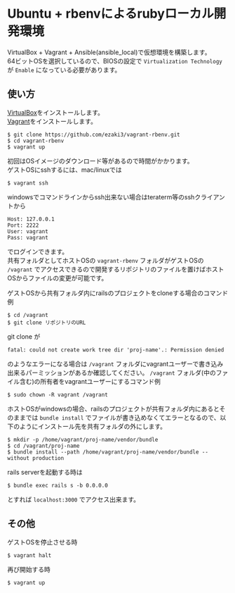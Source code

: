 # Ubuntu + rbenvによるrubyローカル開発環境
VirtualBox + Vagrant + Ansible(ansible_local)で仮想環境を構築します。  
64ビットOSを選択しているので、BIOSの設定で `Virtualization Technology` が `Enable` になっている必要があります。

## 使い方
[VirtualBox](https://www.virtualbox.org/)をインストールします。  
[Vagrant](https://www.vagrantup.com/)をインストールします。

```
$ git clone https://github.com/ezaki3/vagrant-rbenv.git
$ cd vagrant-rbenv
$ vagrant up
```

初回はOSイメージのダウンロード等があるので時間がかかります。  
ゲストOSにsshするには、mac/linuxでは
```
$ vagrant ssh
```
windowsでコマンドラインからssh出来ない場合はteraterm等のsshクライアントから
```
Host: 127.0.0.1
Port: 2222
User: vagrant
Pass: vagrant
```
でログインできます。  
共有フォルダとしてホストOSの `vagrant-rbenv` フォルダがゲストOSの `/vagrant` でアクセスできるので開発するリポジトリのファイルを置けばホストOSからファイルの変更が可能です。

ゲストOSから共有フォルダ内にrailsのプロジェクトをcloneする場合のコマンド例
```
$ cd /vagrant
$ git clone リポジトリのURL
```

git clone が
```
fatal: could not create work tree dir 'proj-name'.: Permission denied
```
のようなエラーになる場合は `/vagrant` フォルダにvagrantユーザーで書き込み出来るパーミッションがあるか確認してください。
`/vagrant` フォルダ(中のファイル含む)の所有者をvagrantユーザーにするコマンド例
```
$ sudo chown -R vagrant /vagrant
```

ホストOSがwindowsの場合、railsのプロジェクトが共有フォルダ内にあるとそのままでは `bundle install` でファイルが書き込めなくてエラーとなるので、以下のようにインストール先を共有フォルダの外にします。

```
$ mkdir -p /home/vagrant/proj-name/vendor/bundle
$ cd /vagrant/proj-name
$ bundle install --path /home/vagrant/proj-name/vendor/bundle --without production
```

rails serverを起動する時は
```
$ bundle exec rails s -b 0.0.0.0
```
とすれば `localhost:3000` でアクセス出来ます。

## その他
ゲストOSを停止させる時
```
$ vagrant halt
```
再び開始する時
```
$ vagrant up
```
